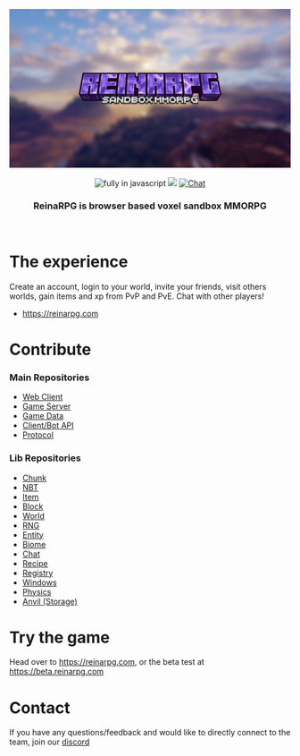 <p align="center">
  <img src="../assets/banner.png" />
</p>
<p align=center>
  <img src="https://img.shields.io/badge/Made%20with-Javascript-%23f7df1e?style=for-the-badge&color=F1C40F" alt="fully in javascript"/>
  <img src="https://img.shields.io/github/stars/ReinaRPG?style=for-the-badge&color=3498DB"/>
  <a href="https://choosealicense.com/licenses/mit/">
  <a href="https://reinarpg.com">
    <img src="https://img.shields.io/badge/new-website-9B59B6?style=for-the-badge" alt="Chat"/>
  </a>
</p>
<h3 align=center>ReinaRPG is browser based voxel sandbox MMORPG</h3>
<br>

# The experience

Create an account, login to your world, invite your friends, visit others worlds,
gain items and xp from PvP and PvE. Chat with other players!

- https://reinarpg.com

# Contribute
### Main Repositories
- [Web Client](https://github.com/reinarpg/reinarpg-app)
- [Game Server](https://github.com/reinarpg/reinarpg-server)
- [Game Data](https://github.com/reinarpg/reinarpg-data)
- [Client/Bot API](https://github.com/reinarpg/reinarpg-bot)
- [Protocol](https://github.com/reinarpg/reinarpg-protocol)

### Lib Repositories
- [Chunk](https://github.com/reinarpg/reinarpg-chunk)
- [NBT](https://github.com/reinarpg/reinarpg-nbt)
- [Item](https://github.com/reinarpg/reinarpg-item)
- [Block](https://github.com/reinarpg/reinarpg-block)
- [World](https://github.com/reinarpg/reinarpg-world)
- [RNG](https://github.com/reinarpg/reinarpg-rng)
- [Entity](https://github.com/reinarpg/reinarpg-entity)
- [Biome](https://github.com/reinarpg/reinarpg-biome)
- [Chat](https://github.com/reinarpg/reinarpg-chat)
- [Recipe](https://github.com/reinarpg/reinarpg-recipe)
- [Registry](https://github.com/reinarpg/reinarpg-registry)
- [Windows](https://github.com/reinarpg/reinarpg-windows)
- [Physics](https://github.com/reinarpg/reinarpg-physics)
- [Anvil (Storage)](https://github.com/reinarpg/reinarpg-anvil)
# Try the game

Head over to https://reinarpg.com, or the beta test at https://beta.reinarpg.com

# Contact

If you have any questions/feedback and would like to directly connect to the team, join our [discord](https://discord.gg/zU9PZ2jS)

